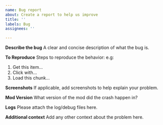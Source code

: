 ```yaml
---
name: Bug report
about: Create a report to help us improve
title: ''
labels: Bug
assignees: ''

---
```


**Describe the bug**
A clear and concise description of what the bug is.

**To Reproduce**
Steps to reproduce the behavior:
e.g:
1. Get this item...
2. Click with...
3. Load this chunk...

**Screenshots**
If applicable, add screenshots to help explain your problem.

**Mod Version**
 What version of the mod did the crash happen in?

**Logs**
Please attach the log/debug files here.

**Additional context**
Add any other context about the problem here.
